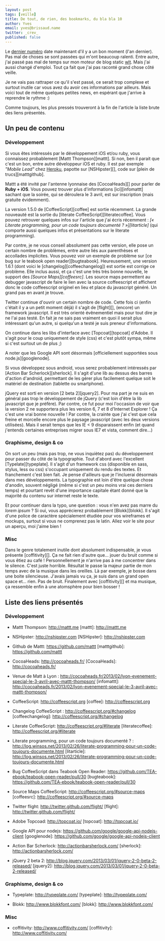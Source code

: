 ```yaml
---
layout: post
tags: [veille]
title: De tout, de rien, des bookmarks, du bla bla 10
author: Yves
email: yves@brissaud.name
twitter: _crev_
published: false
---
```


Le [dernier numéro][last] date maintenant d'il y a un bon moment (l'an dernier). Pas mal de choses se sont passées qui m'ont beaucoup ralenti. Entre autre, j'ai passé pas mal de temps sur mon moteur de blog static [wlt][]. Mais j'ai aussi changé d'emploi. Tout ça fait que j'ai pas raconté grand chose côté veille.

Je ne vais pas rattraper ce qu'il s'est passé, ce serait trop complexe et surtout inutile car vous avez du avoir ces informations par ailleurs. Mais voici tout de même quelques petites news, en espérant que j'arrive à reprendre le rythme :)

Comme toujours, les plus pressés trouveront à la fin de l'article la liste brute des liens présentés.

## Un peu de contenu

### Développement

Si vous êtes intéressés par le développement iOS et/ou ruby, vous connaissez probablement [Mattt Thompson][mattt]. Si non, ben il parait que c'est un bon, entre autre développeur iOS et ruby. Il est par exemple _"Mobile Lead"_ chez [Heroku](http://www.heroku.com/), papotte sur [NSHipster][], code sur [plein de trucs][matttgithub].

Mattt a été invité par l'antenne lyonnaise des [CocoaHeads][] pour parler de **Ruby + iOS**. Vous pouvez trouver plus d'informations [ici][infomattt] sachant que la soirée, qui se déroulera le 3 avril, est sur inscription (mais gratuite évidemment).

La version 1.5.0 de [CoffeeScript][coffee] est sortie récemment. La grande nouveauté est la sortie du [literate CoffeeScript][literatecoffee]. Vous pouvez retrouver quelques infos sur l'article que j'ai écris récemment : _[« Literate programming, pour un code toujours documenté ? »][litarticle]_ (qui comporte aussi quelques infos et présentations sur le literate programming).

Par contre, je ne vous conseil absolument pas cette version, elle pose un certain nombre de problèmes, entre autre liés aux parenthèses et accollades implicites. Vous pouvez voir un exemple de problème sur [ce bug sur le teabook open reader][bugteabook]. Heureusement, une version 1.6.1 (dont voici le [changelog][coffeechangelog]) est sortie est corrige ce problème. Elle inclus aussi, et ça c'est une très très bonne nouvelle, le support des _[Source Maps][coffeesrc]_. Les source maps permettent au debugger javascript de faire le lien avec la source coffeescript et affichent donc le code coffeescript originel en lieu et place du javascript généré. Un grand pas en avant je trouve.

Twitter continue d'ouvrir un certain nombre de code. Cette fois ci (enfin c'était il y a un petit moment déjà) il s'agit de [flight][], (encore) un framework javascript. Il est très orienté évênementiel mais pour tout dire je ne l'ai pas testé. En fait je ne sais pas vraiment en quoi il serait plus intéressant qu'un autre, si quelqu'un a testé je suis preneur d'informations.

On continue dans les libs d'interface avec [Topcoat][topcoat] d'Adobe. Il s'agit pour le coup uniquement de style (css) et c'est plutôt sympa, même si c'est surtout un de plus ;)

A noter que les Google API sont désormais [officiellement supportées  sous node.js][googlenode].

Si vous développez sous android, vous serez probablement intéressés par [Action Bar Scherlock][sherlock]. Il s'agit d'une lib au dessus des barres d'action d'android, permettant de les gérer plus facilement quelque soit le matériel de destination (tablette ou smartphone).

jQuery est sorti en version [2 beta 2][jquery2]. Pour ma part je ne suis en général pas trop le développement de jQuery (c'est loin d'être la lib javascript que je préfère). Par contre, ce fut pour moi l'occasion de voir que la version 2 ne supportera plus les version 6, 7 et 8 d'Internet Explorer ! Ça c'est une vrai bonne nouvelle ! Par contre, la crainte que j'ai c'est que cela freine et morcelle encore plus le paysage javascript (avec les deux versions utilisées). Mais il serait temps que les IE < 9 disparaissent enfin (et quand j'entends certaines entreprises migrer sous IE7 et vista, comment dire…)

### Graphisme, design & co

On sort un peu (mais pas trop, ne vous inquiètez pas) du développement pour passer du côté de la typographie. Tout d'abord avec l'excellent [Typelate][typeplate]. Il s'agit d'un framework css (disponible en sass, stylus, less ou css) s'occupant uniquement du rendu des textes. Et franchement c'est bien fait. Je pense d'ailleurs que je l'incluerai désormais dans mes développements. La typographie est loin d'être quelque chose d'anodin, souvent négligé (même si c'est un peu moins vrai ces derniers temps) et pourtant revêt d'une importance capitale étant donné que la majorité du contenu sur internet reste le texte.

Et pour continuer dans la typo, une question : vous n'en avez pas marre du _lorem ipsum_ ? Si oui, vous apprécierez probablement [Blokk][blokk]. Il s'agit d'une police de caractère spécialement étudiée pour vos wireframes et mockups, surtout si vous ne comprenez pas le latin. Allez voir le site pour un aperçu, moi j'aime bien !

### Misc

Dans le genre totalement inutile dont absolument indispensable, je vous présente [coffitivity][]. Ça ne fait rien d'autre que… jouer du bruit comme si vous êtiez au café ! Personnellement je n'arrive pas à me concentrer dans le silence. C'est juste horrible. Résultat le passe la majeur partie de mon temps avec de la musique dans les oreilles. Là par exemple, je bosse dans une boite silencieuse. J'avais jamais vu ça, je suis dans un grand open space et… rien. Pas de bruit. Finalement avec [coffitivity][] et ma musique, ça ressemble enfin à une atomsphère pour bien bosser !


## Liste des liens présentés

### Développement

* Mattt Thompson: http://mattt.me
[mattt]: http://mattt.me

* NSHipster: http://nshipster.com
[NSHipster]: http://nshipster.com

* Github de Mattt: https://github.com/mattt
[matttgithub]: https://github.com/mattt

* CocoaHeads: http://cocoaheads.fr/
[CocoaHeads]: http://cocoaheads.fr/

* Venue de Matt à Lyon : http://cocoaheads.fr/2013/02/lyon-evenement-special-le-3-avril-avec-mattt-thompson/
[infomattt]: http://cocoaheads.fr/2013/02/lyon-evenement-special-le-3-avril-avec-mattt-thompson/

* CoffeeScript: http://coffeescript.org
[coffee]: http://coffeescript.org

* Changelog CoffeeScript : http://coffeescript.org/#changelog
[coffeechangelog]: http://coffeescript.org/#changelog

* Literate CoffeeScript: http://coffeescript.org/#literate
[literatecoffee]: http://coffeescript.org/#literate

* Literate programming, pour un code toujours documenté ? : http://log.winsos.net/2013/02/26/literate-programming-pour-un-code-toujours-documente.html
[litarticle]: http://log.winsos.net/2013/02/26/literate-programming-pour-un-code-toujours-documente.html

* Bug CoffeeScript dans Teabook Open Reader: https://github.com/TEA-ebook/teabook-open-reader/pull/30
[bugteabook]: https://github.com/TEA-ebook/teabook-open-reader/pull/30

* Source Maps CoffeeScript: http://coffeescript.org/#source-maps
[coffeesrc]: http://coffeescript.org/#source-maps

* Twitter flight: http://twitter.github.com/flight/
[flight]: http://twitter.github.com/flight/

* Adobe Topcoad: http://topcoat.io/
[topcoat]: http://topcoat.io/

* Google API pour nodejs: https://github.com/google/google-api-nodejs-client
[googlenode]: https://github.com/google/google-api-nodejs-client

* Action Bar Scherlock: http://actionbarsherlock.com/
[sherlock]: http://actionbarsherlock.com/

* jQuery 2 beta 2: http://blog.jquery.com/2013/03/01/jquery-2-0-beta-2-released/
[jquery2]: http://blog.jquery.com/2013/03/01/jquery-2-0-beta-2-released/

### Graphisme, design & co

* Typeplate: http://typeplate.com/
[typeplate]: http://typeplate.com/

* Blokk: http://www.blokkfont.com/
[blokk]: http://www.blokkfont.com/

### Misc

* coffitivity: http://www.coffitivity.com/
[coffitivity]: http://www.coffitivity.com/



[last]: http://log.winsos.net/2012/11/23/de-tout-de-rien-des-bookmarks-du-bla-bla-47.html "De tout, de rien, des bookmarks, du bla bla #47"
[wlt]: http://log.winsos.net/2013/01/30/web-log-today-est-juillet.html "Web Log Today"


